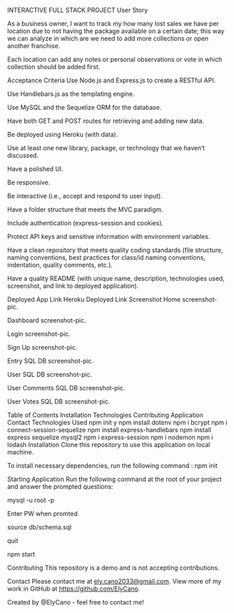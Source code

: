 INTERACTIVE FULL STACK PROJECT
User Story

As a business owner, I want to track my how many lost sales we have per location due to not having the package available on a certain date; this way we can analyze in which are we need to add more collections or open another franchise.

Each location can add any notes or personal observations or vote in which collection should be added first.

Acceptance Criteria
Use Node.js and Express.js to create a RESTful API.

Use Handlebars.js as the templating engine.

Use MySQL and the Sequelize ORM for the database.

Have both GET and POST routes for retrieving and adding new data.

Be deployed using Heroku (with data).

Use at least one new library, package, or technology that we haven’t discussed.

Have a polished UI.

Be responsive.

Be interactive (i.e., accept and respond to user input).

Have a folder structure that meets the MVC paradigm.

Include authentication (express-session and cookies).

Protect API keys and sensitive information with environment variables.

Have a clean repository that meets quality coding standards (file structure, naming conventions, best practices for class/id naming conventions, indentation, quality comments, etc.).

Have a quality README (with unique name, description, technologies used, screenshot, and link to deployed application).

Deployed App Link Heroku
Deployed Link
Screenshot
Home screenshot-pic.

Dashboard screenshot-pic.

Login screenshot-pic.

Sign Up screenshot-pic.

Entry SQL DB screenshot-pic.

User SQL DB screenshot-pic.

User Comments SQL DB screenshot-pic.

User Votes SQL DB screenshot-pic.

Table of Contents
Installation
Technologies
Contributing
Application
Contact
Technologies Used
npm init y
npm install dotenv
npm i bcrypt
npm i connect-session-sequelize
npm install express-handlebars
npm install express sequelize mysql2
npm i express-session
npm i nodemon
npm i lodash
Installation
Clone this repository to use this application on local machine.

To install necessary dependencies, run the following command : npm init

Starting Application
Run the following command at the root of your project and answer the prompted questions:

mysql -u root -p

Enter PW when promted

source db/schema.sql

quit

npm start

Contributing
This repository is a demo and is not accepting contributions.

Contact
Please contact me at ely.cano2033@gmail.com. View more of my work in GitHub at https://github.com/ElyCano.

Created by @ElyCano - feel free to contact me!
